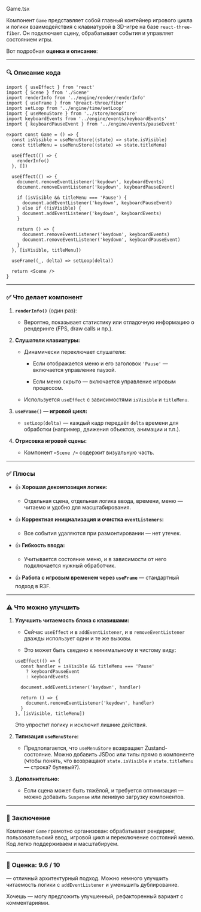 Game.tsx

Компонент `Game` представляет собой главный контейнер игрового цикла и логики взаимодействия с клавиатурой в 3D-игре на базе `react-three-fiber`. Он подключает сцену, обрабатывает события и управляет состоянием игры.

Вот подробная **оценка и описание**:

---

### 🔍 **Описание кода**

```tsx
import { useEffect } from 'react'
import { Scene } from './Scene'
import renderInfo from '../engine/render/renderInfo'
import { useFrame } from '@react-three/fiber'
import setLoop from '../engine/time/setLoop'
import { useMenuStore } from '../store/menuStore'
import keyboardEvents from '../engine/events/keyboardEvents'
import { keyboardPauseEvent } from '../engine/events/pauseEvent'

export const Game = () => {
  const isVisible = useMenuStore((state) => state.isVisible)
  const titleMenu = useMenuStore((state) => state.titleMenu)

  useEffect(() => {
    renderInfo()
  }, [])

  useEffect(() => {
    document.removeEventListener('keydown', keyboardEvents)
    document.removeEventListener('keydown', keyboardPauseEvent)

    if (isVisible && titleMenu === 'Pause') {
      document.addEventListener('keydown', keyboardPauseEvent)
    } else if (!isVisible) {
      document.addEventListener('keydown', keyboardEvents)
    }

    return () => {
      document.removeEventListener('keydown', keyboardEvents)
      document.removeEventListener('keydown', keyboardPauseEvent)
    }
  }, [isVisible, titleMenu])

  useFrame((_, delta) => setLoop(delta))

  return <Scene />
}
```

---

### ✅ **Что делает компонент**

1. **`renderInfo()`** (один раз):
    
    - Вероятно, показывает статистику или отладочную информацию о рендеринге (FPS, draw calls и пр.).
        
2. **Слушатели клавиатуры:**
    
    - Динамически переключает слушатели:
        
        - Если отображается меню и его заголовок `'Pause'` — включается управление паузой.
            
        - Если меню скрыто — включается управление игровым процессом.
            
    - Используется `useEffect` с зависимостями `isVisible` и `titleMenu`.
        
3. **`useFrame()` — игровой цикл:**
    
    - `setLoop(delta)` — каждый кадр передаёт `delta` времени для обработки (например, движения объектов, анимации и т.п.).
        
4. **Отрисовка игровой сцены:**
    
    - Компонент `<Scene />` содержит визуальную часть.
        

---

### ✅ **Плюсы**

- 👍 **Хорошая декомпозиция логики:**
    
    - Отдельная сцена, отдельная логика ввода, времени, меню — читаемо и удобно для масштабирования.
        
- 👍 **Корректная инициализация и очистка `eventListeners`:**
    
    - Все события удаляются при размонтировании — нет утечек.
        
- 👍 **Гибкость ввода:**
    
    - Учитывается состояние меню, и в зависимости от него подключается нужный обработчик.
        
- 👍 **Работа с игровым временем через `useFrame`** — стандартный подход в R3F.
    

---

### ⚠️ **Что можно улучшить**

1. **Улучшить читаемость блока с клавишами:**
    
    - Сейчас `useEffect` и в `addEventListener`, и в `removeEventListener` дважды использует одни и те же вызовы.
        
    - Это может быть сведено к минимальному и чистому виду:
        
    
    ```tsx
    useEffect(() => {
      const handler = isVisible && titleMenu === 'Pause'
        ? keyboardPauseEvent
        : keyboardEvents
    
      document.addEventListener('keydown', handler)
    
      return () => {
        document.removeEventListener('keydown', handler)
      }
    }, [isVisible, titleMenu])
    ```
    
    Это упростит логику и исключит лишние действия.
    
2. **Типизация `useMenuStore`:**
    
    - Предполагается, что `useMenuStore` возвращает Zustand-состояние. Можно добавить JSDoc или типы прямо в компоненте (чтобы понять, что возвращают `state.isVisible` и `state.titleMenu` — строка? булевый?).
        
3. **Дополнительно:**
    
    - Если сцена может быть тяжёлой, и требуется оптимизация — можно добавить `Suspense` или ленивую загрузку компонентов.
        

---

### 🧠 **Заключение**

Компонент `Game` грамотно организован: обрабатывает рендеринг, пользовательский ввод, игровой цикл и переключение состояний меню. Код легко поддерживаем и масштабируем.

---

### 🔧 **Оценка: 9.6 / 10**

— отличный архитектурный подход. Можно немного улучшить читаемость логики с `addEventListener` и уменьшить дублирование.

Хочешь — могу предложить улучшенный, рефакторенный вариант с комментариями.